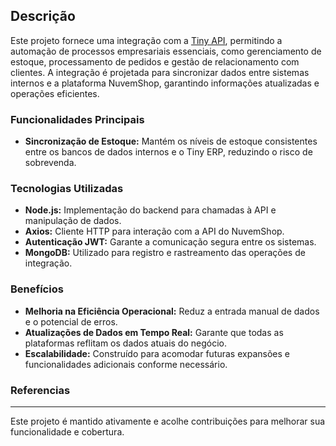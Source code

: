 ## Descrição

Este projeto fornece uma integração com a [Tiny API](https://tiny.com.br/api-docs/api), permitindo a automação de processos empresariais essenciais, como gerenciamento de estoque, processamento de pedidos e gestão de relacionamento com clientes. A integração é projetada para sincronizar dados entre sistemas internos e a plataforma NuvemShop, garantindo informações atualizadas e operações eficientes.

### Funcionalidades Principais

- **Sincronização de Estoque:** Mantém os níveis de estoque consistentes entre os bancos de dados internos e o Tiny ERP, reduzindo o risco de sobrevenda.

### Tecnologias Utilizadas

- **Node.js:** Implementação do backend para chamadas à API e manipulação de dados.
- **Axios:** Cliente HTTP para interação com a API do NuvemShop.
- **Autenticação JWT:** Garante a comunicação segura entre os sistemas.
- **MongoDB:** Utilizado para registro e rastreamento das operações de integração.

### Benefícios

- **Melhoria na Eficiência Operacional:** Reduz a entrada manual de dados e o potencial de erros.
- **Atualizações de Dados em Tempo Real:** Garante que todas as plataformas reflitam os dados atuais do negócio.
- **Escalabilidade:** Construído para acomodar futuras expansões e funcionalidades adicionais conforme necessário.

### Referencias

---

Este projeto é mantido ativamente e acolhe contribuições para melhorar sua funcionalidade e cobertura.
